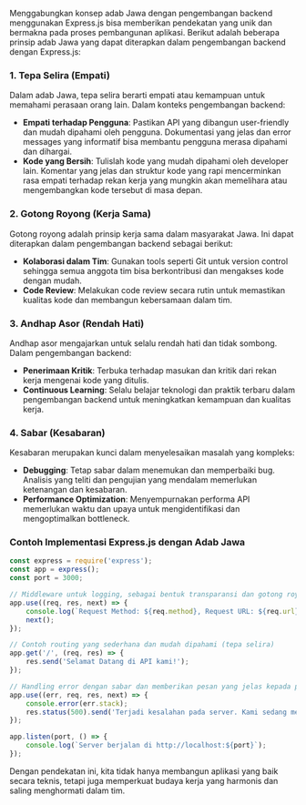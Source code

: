 Menggabungkan konsep adab Jawa dengan pengembangan backend menggunakan Express.js bisa memberikan pendekatan yang unik dan bermakna pada proses pembangunan aplikasi. Berikut adalah beberapa prinsip adab Jawa yang dapat diterapkan dalam pengembangan backend dengan Express.js:

### 1. **Tepa Selira (Empati)**
Dalam adab Jawa, tepa selira berarti empati atau kemampuan untuk memahami perasaan orang lain. Dalam konteks pengembangan backend:
- **Empati terhadap Pengguna**: Pastikan API yang dibangun user-friendly dan mudah dipahami oleh pengguna. Dokumentasi yang jelas dan error messages yang informatif bisa membantu pengguna merasa dipahami dan dihargai.
- **Kode yang Bersih**: Tulislah kode yang mudah dipahami oleh developer lain. Komentar yang jelas dan struktur kode yang rapi mencerminkan rasa empati terhadap rekan kerja yang mungkin akan memelihara atau mengembangkan kode tersebut di masa depan.

### 2. **Gotong Royong (Kerja Sama)**
Gotong royong adalah prinsip kerja sama dalam masyarakat Jawa. Ini dapat diterapkan dalam pengembangan backend sebagai berikut:
- **Kolaborasi dalam Tim**: Gunakan tools seperti Git untuk version control sehingga semua anggota tim bisa berkontribusi dan mengakses kode dengan mudah.
- **Code Review**: Melakukan code review secara rutin untuk memastikan kualitas kode dan membangun kebersamaan dalam tim.

### 3. **Andhap Asor (Rendah Hati)**
Andhap asor mengajarkan untuk selalu rendah hati dan tidak sombong. Dalam pengembangan backend:
- **Penerimaan Kritik**: Terbuka terhadap masukan dan kritik dari rekan kerja mengenai kode yang ditulis.
- **Continuous Learning**: Selalu belajar teknologi dan praktik terbaru dalam pengembangan backend untuk meningkatkan kemampuan dan kualitas kerja.

### 4. **Sabar (Kesabaran)**
Kesabaran merupakan kunci dalam menyelesaikan masalah yang kompleks:
- **Debugging**: Tetap sabar dalam menemukan dan memperbaiki bug. Analisis yang teliti dan pengujian yang mendalam memerlukan ketenangan dan kesabaran.
- **Performance Optimization**: Menyempurnakan performa API memerlukan waktu dan upaya untuk mengidentifikasi dan mengoptimalkan bottleneck.

### Contoh Implementasi Express.js dengan Adab Jawa

```javascript
const express = require('express');
const app = express();
const port = 3000;

// Middleware untuk logging, sebagai bentuk transparansi dan gotong royong
app.use((req, res, next) => {
    console.log(`Request Method: ${req.method}, Request URL: ${req.url}`);
    next();
});

// Contoh routing yang sederhana dan mudah dipahami (tepa selira)
app.get('/', (req, res) => {
    res.send('Selamat Datang di API kami!');
});

// Handling error dengan sabar dan memberikan pesan yang jelas kepada pengguna
app.use((err, req, res, next) => {
    console.error(err.stack);
    res.status(500).send('Terjadi kesalahan pada server. Kami sedang memperbaikinya.');
});

app.listen(port, () => {
    console.log(`Server berjalan di http://localhost:${port}`);
});
```

Dengan pendekatan ini, kita tidak hanya membangun aplikasi yang baik secara teknis, tetapi juga memperkuat budaya kerja yang harmonis dan saling menghormati dalam tim.
